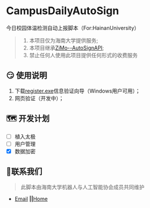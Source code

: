 # CampusDailyAutoSign

今日校园体温检测自动上报脚本（For:HainanUniversity） 

> 1. 本项目仅为海南大学提供服务;
> 2. 本项目继承[ZiMo--AutoSignAPI](https://github.com/ZimoLoveShuang);
> 3. 禁止任何人使用此项目提供任何形式的收费服务

## :smirk: 使用说明

1. 下载[register.exe](https://yao.qinse.top/subscribe/register.zip)信息验证向导（Windows用户可用）；
2. 网页验证（开发中）；

## :world_map: 开发计划

- [ ] 植入太极
- [ ] 用户管理
- [x] 数据加密

## :e-mail:联系我们

> 此脚本由海南大学机器人与人工智能协会成员共同维护

- [Email](RmAlkaid@outlook.com) **||**[Home](https://a-rai.github.io/)


